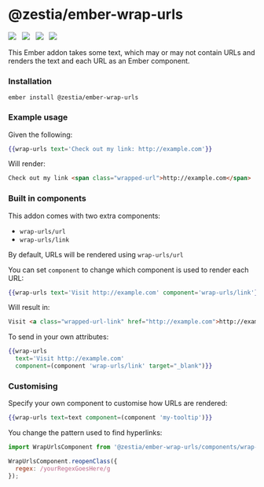 # @zestia/ember-wrap-urls

<a href="http://emberobserver.com/addons/ember-wrap-urls"><img src="http://emberobserver.com/badges/ember-wrap-urls.svg"></a> &nbsp; <a href="https://david-dm.org/zestia/ember-wrap-urls#badge-embed"><img src="https://david-dm.org/zestia/ember-wrap-urls.svg"></a> &nbsp; <a href="https://david-dm.org/zestia/ember-wrap-urls#dev-badge-embed"><img src="https://david-dm.org/zestia/ember-wrap-urls/dev-status.svg"></a> &nbsp;
 <a href="http://travis-ci.org/zestia/ember-wrap-urls"><img src="https://travis-ci.org/zestia/ember-wrap-urls.svg?branch=master"></a>

This Ember addon takes some text, which may or may not contain URLs and renders the text and each URL as an Ember component.

### Installation
```
ember install @zestia/ember-wrap-urls
```

### Example usage

Given the following:

```handlebars
{{wrap-urls text='Check out my link: http://example.com'}}
```

Will render:

```html
Check out my link <span class="wrapped-url">http://example.com</span>
```

### Built in components

This addon comes with two extra components:

* `wrap-urls/url`
* `wrap-urls/link`

By default, URLs will be rendered using `wrap-urls/url`

You can set `component` to change which component is used to render each URL:

```handlebars
{{wrap-urls text='Visit http://example.com' component='wrap-urls/link'}}
```

Will result in:

```html
Visit <a class="wrapped-url-link" href="http://example.com">http://example.com</a>
```

To send in your own attributes:

```handlebars
{{wrap-urls
  text='Visit http://example.com'
  component=(component 'wrap-urls/link' target="_blank")}}
```

### Customising

Specify your own component to customise how URLs are rendered:

```handlebars
{{wrap-urls text=text component=(component 'my-tooltip')}}
```

You change the pattern used to find hyperlinks:

```javascript
import WrapUrlsComponent from '@zestia/ember-wrap-urls/components/wrap-urls';

WrapUrlsComponent.reopenClass({
  regex: /yourRegexGoesHere/g
});
```
